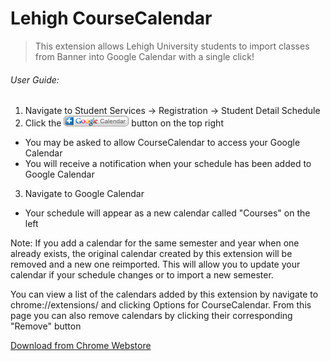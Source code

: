 # Lehigh CourseCalendar

> This extension allows Lehigh University students to import classes from Banner into Google Calendar with a single click!

###### User Guide:
1. Navigate to Student Services -> Registration -> Student Detail Schedule
2. Click the ![+ Google Calendar](extension/icons/calendar_plus_en.gif) button on the top right
 * You may be asked to allow CourseCalendar to access your Google Calendar
 * You will receive a notification when your schedule has been added to Google Calendar
3. Navigate to Google Calendar
  * Your schedule will appear as a new calendar called "Courses" on the left

Note: If you add a calendar for the same semester and year when one already exists, the original calendar created by this extension will be removed and a new one reimported.
This will allow you to update your calendar if your schedule changes or to import a new semester.

You can view a list of the calendars added by this extension by navigate to chrome://extensions/ and clicking Options for CourseCalendar.
From this page you can also remove calendars by clicking their corresponding "Remove" button

[Download from Chrome Webstore](https://chrome.google.com/webstore/detail/coursecalendar/nnmpgfgohlnaanmlmdhkplbkcldmohjh)

